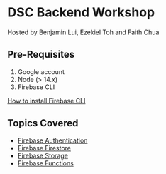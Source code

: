 # DSC Backend Workshop

Hosted by Benjamin Lui, Ezekiel Toh and Faith Chua

## Pre-Requisites

1. Google account
2. Node (> 14.x)
3. Firebase CLI

[How to install Firebase CLI](https://firebase.google.com/docs/cli)

## Topics Covered

- [Firebase Authentication](https://firebase.google.com/docs/auth)
- [Firebase Firestore](https://firebase.google.com/docs/firestore)
- [Firebase Storage](https://firebase.google.com/docs/storage)
- [Firebase Functions](https://firebase.google.com/docs/functions)
